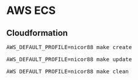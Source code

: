 # AWS ECS

## Cloudformation
<pre>
AWS_DEFAULT_PROFILE=nicor88 make create

AWS_DEFAULT_PROFILE=nicor88 make update

AWS_DEFAULT_PROFILE=nicor88 make clean
</pre>
